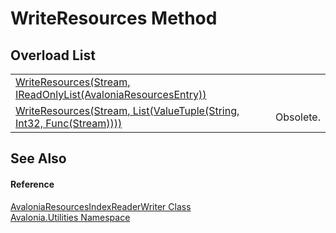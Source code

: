 # WriteResources Method


## Overload List
<table>
<tr>
<td><a href="M_Avalonia_Utilities_AvaloniaResourcesIndexReaderWriter_WriteResources">WriteResources(Stream, IReadOnlyList(AvaloniaResourcesEntry))</a></td>
<td> </td>
</tr>
<tr>
<td><a href="M_Avalonia_Utilities_AvaloniaResourcesIndexReaderWriter_WriteResources_1">WriteResources(Stream, List(ValueTuple(String, Int32, Func(Stream))))</a></td>
<td><Tag type="is-danger">Obsolete.</Tag></td>
</tr>
</table>

## See Also


#### Reference
<a href="T_Avalonia_Utilities_AvaloniaResourcesIndexReaderWriter">AvaloniaResourcesIndexReaderWriter Class</a>  
<a href="N_Avalonia_Utilities">Avalonia.Utilities Namespace</a>  

